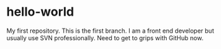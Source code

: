 # hello-world
My first repository. This is the first branch.
I am a front end developer but usually use SVN professionally. Need to get to grips with GitHub now.
